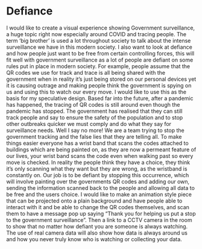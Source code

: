 # Defiance
I would like to create a visual experience showing Government surveillance, a huge topic right now especially around COVID and tracing people. The term ‘big brother’ is used a lot throughout society to talk about the intense surveillance we have in this modern society. I also want to look at defiance and how people just want to be free from certain controlling forces, this will fit well with government surveillance as a lot of people are defiant on some rules put in place in modern society. For example, people assume that the QR codes we use for track and trace is all being shared with the government when in reality it’s just being stored on our personal devices yet it is causing outrage and making people think the government is spying on us and using this to watch our every move. I would like to use this as the basis for my speculative design.  Based far into the future, after a pandemic has happened, the tracing of QR codes is still around even though the pandemic has stopped. The government has realised that they can still track people and say to ensure the safety of the population and to stop other outbreaks quicker we must comply and do what they say for surveillance needs. Well I say no more! We are a team trying to stop the government tracking and the false lies that they are telling all. To make things easier everyone has a wrist band that scans the codes attached to buildings which are being painted on, as they are now a permeant feature of our lives, your wrist band scans the code even when walking past so every move is checked. In reality the people think they have a choice, they think it’s only scanning what they want but they are wrong, as the wristband is constantly on. Our job is to be defiant by stopping this occurrence, which will involve painting over the governments QR codes and adding our own, sending the information scanned back to the people and allowing all data to be free and the users choice.  I would like to make an animation style piece that can be projected onto a plain background and have people able to interact with it and be able to change the QR codes themselves, and scan them to have a message pop up saying “Thank you for helping us put a stop to the government surveillance”. Then a link to a CCTV camera in the room to show that no matter how defiant you are someone is always watching. The use of real camera data will also show how data is always around us and how you never truly know who is watching or collecting your data.
